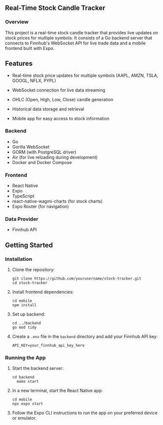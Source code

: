 ## Real-Time Stock Candle Tracker
### Overview
This project is a real-time stock candle tracker that provides live updates on stock prices for multiple symbols. It consists of a Go backend server that connects to Finnhub's WebSocket API for live trade data and a mobile frontend built with Expo.
 ## Features
- Real-time stock price updates for multiple symbols (AAPL, AMZN, TSLA, GOOGL, NFLX, PYPL)

- WebSocket connection for live data streaming

- OHLC (Open, High, Low, Close) candle generation

- Historical data storage and retrieval

- Mobile app for easy access to stock information

### Backend
- Go
- Gorilla WebSocket
- GORM (with PostgreSQL driver)
- Air (for live reloading during development)
- Docker and Docker Compose

### Frontend
- React Native
- Expo
- TypeScript
- react-native-wagmi-charts (for stock charts)
- Expo Router (for navigation)

### Data Provider
- Finnhub API

## Getting Started



### Installation

1. Clone the repository:
   ```
   git clone https://github.com/yourusername/stock-tracker.git
   cd stock-tracker
   ```

2. Install frontend dependencies:
   ```
   cd mobile
   npm install
   ```

3. Set up backend:
   ```
   cd ../backend
   go mod tidy
   ```

4. Create a `.env` file in the `backend` directory and add your Finnhub API key:
   ```
   API_KEY=your_finnhub_api_key_here
   ```

### Running the App

1. Start the backend server:
   ```
   cd backend
     make start
   ```

2. In a new terminal, start the React Native app:
   ```
   cd mobile
   npx expo start
   ```

3. Follow the Expo CLI instructions to run the app on your preferred device or emulator.